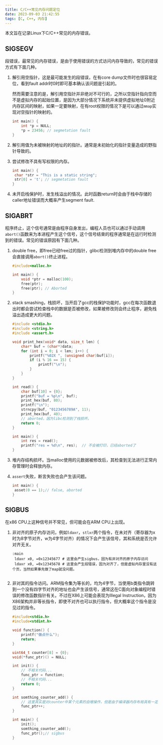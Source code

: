 ```yaml
---
title: C/C++常见内存问题定位
date: 2023-09-03 21:42:55
tags: [C, C++, 内存]
---
```


本文旨在记录Linux下C/C++常见的内存错误。

## SIGSEGV

段错误，最常见的内存错误，是由于使用错误的方式访问内存导致的，常见的错误方式有下面几种。

1. 解引用空指针，这是最可能发生的段错误，在有core dump文件时也很容易定位，看到fault addr时0时即可基本确认该问题是引起的。

   然而需要注意的是，解引用空指针并非绝对不可行的，之所以空指针指向空而不是虚拟内存的起始位置，是因为大部分情况下系统并未提供虚拟地址0附近内存区间的映射，如果一定要映射，在有root权限的情况下是可以通过`mmap`实现对空指针的映射的。

   ```C
   int main() {
       int *p = NULL;
       *p = 23456; // segmetation fault
   }
   ```

   

2. 解引用值为未被映射的地址的的指针。通常是未初始化的指针变量造成的野指针导致的。

3. 尝试修改不具有写权限的内存。

   ```C
   int main() {
   	char *str = "This is a static string";
   	str[0] = 't'; // segmetation fault
   }
   ```

4. 未开启栈保护时，发生栈溢出的情况。此时函数return时会由于栈中存储的caller地址错误而大概率产生segment fault.



## SIGABRT

程序终止，这个信号通常是由程序自身发出，编程人员也可以通过手动调用`abort()`函数来为本进程产生这个信号，这个信号结束的程序通常是在运行时检测到的错误。常见的错误原因有下面几种。

1. double free，即free已经free过的指针，glibc检测到堆内存中的double free会直接调用`abort()`终止进程。

   ```C
   #include<malloc.h>
   
   int main() {
       void *ptr = malloc(100);
       free(ptr);
       free(ptr); // Aborted
   }
   ```

   

2. stack smashing，栈损坏，当开启了gcc的栈保护功能时，gcc在每次函数退出时都会尝试检查栈中的数据是否被修改，如果被修改则会终止程序，避免栈溢出造成更大的问题。

   ```C
   #include <stdio.h>
   #include <string.h>
   #include <assert.h>
   
   void print_hex(void* data, size_t len) {
       char* buf = (char*)data;
       for (int i = 0; i < len; i++) {
           printf("%02X ", (unsigned char)buf[i]);
           if (i % 16 == 15) {
               printf("\n");
           }
       }
   }
   
   int read() {
       char buf[10] = {0};
       printf("buf = %p\n", buf);
       print_hex(buf, 80);
       printf("\n");
       strncpy(buf, "0123456789A", 11);
       print_hex(buf, 40);
       // aborted，因为libc检测到了栈损坏。
       return 0;
   }
   
   int main() {
       int res = read();
       printf("res = %d\n", res);  // 不会被打印，已经aborted了
   }
   
   ```

   

3. 堆内存结构损坏。当malloc使用的元数据被修改后，其检查到无法进行正常内存管理时会释放内存。

4. `assert`失败，断言失败也会产生该问题。

   ```c
   int main() {
   	asset(0 == 1);// false, aborted	
   }
   ```

   

## SIGBUS

在x86 CPU上这种信号并不常见，但可能会在ARM CPU上出现。

1. 非对齐的原子内存访问，例如`ldaxr`，`stlxr`两个指令，在未对齐（寄存器为x时为8字节对齐，w为4字节对齐）的情况下会产生该信号，其和系统是否允许对齐无关。

   ```assembly
   :main
   	ldaxr x0, =0x12345677 # 这里会产生sigbus，因为有非对齐的原子内存访问
   	ldaxr x0, =0x12345678 # 这里会产生段错误，因为对齐了，但是虚拟内存里没有这个页，当然如果事先做了map就没问题。
   	
   ```

   

2. 非对其的指令访问。ARM指令集为等长的，均为4字节，当使用b类指令跳转到一个没有四字节对齐的地址也会产生该信号，通常这在C面向对象编程时错误的修改函数指针有关。不过在X86上可能会表现为Illegal Instruction，因为X86架构并非等长指令，即使不对齐也可以执行指令，但大概率这个指令是没见过的指令。

   ```c
   #include<stdio.h>
   #include<stdint.h>
   
   void function() {
       printf("做点什么");
       return;
   }
   
   uint64_t counter[8] = {0};
   void(*func_ptr)() = NULL;
   
   int init() {
       // 不相关代码...
       func_ptr = function;
       // 不相关代码...
       return 0;
   }
   
   int somthing_counter_add() {
       // 这里其实是对counter中某个元素的自增操作，但是由于编译器内存布局具有一定
       func_ptr++;
   }
   
   int main() {
       init();
       somthing_counter_add();
       func_ptr();// sigbus
   }
   ```
   
   



